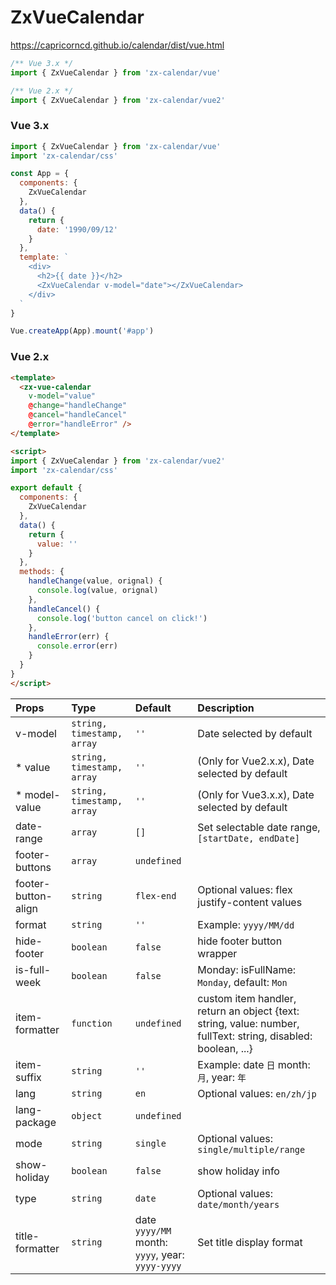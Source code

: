 # ZxVueCalendar

https://capricorncd.github.io/calendar/dist/vue.html

```js
/** Vue 3.x */
import { ZxVueCalendar } from 'zx-calendar/vue'

/** Vue 2.x */
import { ZxVueCalendar } from 'zx-calendar/vue2'
```

### Vue 3.x

```javascript
import { ZxVueCalendar } from 'zx-calendar/vue'
import 'zx-calendar/css'

const App = {
  components: {
    ZxVueCalendar
  },
  data() {
    return {
      date: '1990/09/12'
    }
  },
  template: `
    <div>
      <h2>{{ date }}</h2>
      <ZxVueCalendar v-model="date"></ZxVueCalendar>
    </div>
  `
}

Vue.createApp(App).mount('#app')
```

### Vue 2.x

```html
<template>
  <zx-vue-calendar 
    v-model="value" 
    @change="handleChange"
    @cancel="handleCancel"
    @error="handleError" />
</template>

<script>
import { ZxVueCalendar } from 'zx-calendar/vue2'
import 'zx-calendar/css'

export default {
  components: {
    ZxVueCalendar
  },
  data() {
    return {
      value: ''
    }
  },
  methods: {
    handleChange(value, orignal) {
      console.log(value, orignal)
    },
    handleCancel() {
      console.log('button cancel on click!')
    },
    handleError(err) {
      console.error(err)
    }
  }
}
</script>
```

|Props|Type|Default|Description|
|:--|:--|:--|:--|
|v-model|`string, timestamp, array`|`''`|Date selected by default|
|* value|`string, timestamp, array`|`''`|(Only for Vue2.x.x), Date selected by default|
|* model-value|`string, timestamp, array`|`''`|(Only for Vue3.x.x), Date selected by default|
|date-range|`array`|`[]`|Set selectable date range, `[startDate, endDate]`|
|footer-buttons|`array`|`undefined`||
|footer-button-align|`string`|`flex-end`|Optional values: flex justify-content values|
|format|`string`|`''`|Example: `yyyy/MM/dd`|
|hide-footer|`boolean`|`false`|hide footer button wrapper|
|is-full-week|`boolean`|`false`|Monday: isFullName: `Monday`, default: `Mon`|
|item-formatter|`function`|`undefined`|custom item handler, return an object {text: string, value: number, fullText: string, disabled: boolean, ...}|
|item-suffix|`string`|`''`|Example: date `日` month: `月`, year: `年`|
|lang|`string`|`en`|Optional values: `en/zh/jp`|
|lang-package|`object`|`undefined`||
|mode|`string`|`single`|Optional values: `single/multiple/range`|
|show-holiday|`boolean`|`false`|show holiday info|
|type|`string`|`date`|Optional values: `date/month/years`|
|title-formatter|`string`|date `yyyy/MM` month: `yyyy`, year: `yyyy-yyyy`|Set title display format|